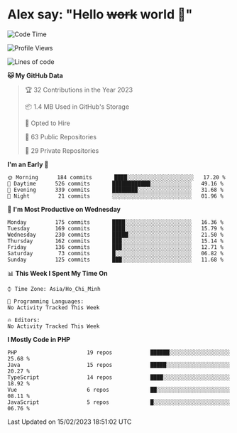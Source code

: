 # Alex say: "Hello ~~work~~ world 🐾"

<!--START_SECTION:waka-->
![Code Time](http://img.shields.io/badge/Code%20Time-839%20hrs%205%20mins-blue)

![Profile Views](http://img.shields.io/badge/Profile%20Views-0-blue)

![Lines of code](https://img.shields.io/badge/From%20Hello%20World%20I%27ve%20Written-1%20Million%20lines%20of%20code-blue)

**🐱 My GitHub Data** 

> 🏆 32 Contributions in the Year 2023
 > 
> 📦 1.4 MB Used in GitHub's Storage 
 > 
> 💼 Opted to Hire
 > 
> 📜 63 Public Repositories 
 > 
> 🔑 29 Private Repositories  
 > 
**I'm an Early 🐤** 

```text
🌞 Morning      184 commits       ████░░░░░░░░░░░░░░░░░░░░░   17.20 % 
🌆 Daytime      526 commits       ████████████░░░░░░░░░░░░░   49.16 % 
🌃 Evening      339 commits       ████████░░░░░░░░░░░░░░░░░   31.68 % 
🌙 Night         21 commits       ░░░░░░░░░░░░░░░░░░░░░░░░░   01.96 % 

```
📅 **I'm Most Productive on Wednesday** 

```text
Monday         175 commits       ████░░░░░░░░░░░░░░░░░░░░░   16.36 % 
Tuesday        169 commits       ████░░░░░░░░░░░░░░░░░░░░░   15.79 % 
Wednesday      230 commits       █████░░░░░░░░░░░░░░░░░░░░   21.50 % 
Thursday       162 commits       ███░░░░░░░░░░░░░░░░░░░░░░   15.14 % 
Friday         136 commits       ███░░░░░░░░░░░░░░░░░░░░░░   12.71 % 
Saturday        73 commits       █░░░░░░░░░░░░░░░░░░░░░░░░   06.82 % 
Sunday         125 commits       ███░░░░░░░░░░░░░░░░░░░░░░   11.68 % 

```


📊 **This Week I Spent My Time On** 

```text
⌚︎ Time Zone: Asia/Ho_Chi_Minh

💬 Programming Languages: 
No Activity Tracked This Week

🔥 Editors: 
No Activity Tracked This Week

```

**I Mostly Code in PHP** 

```text
PHP                      19 repos            ██████░░░░░░░░░░░░░░░░░░░   25.68 % 
Java                     15 repos            █████░░░░░░░░░░░░░░░░░░░░   20.27 % 
TypeScript               14 repos            ████░░░░░░░░░░░░░░░░░░░░░   18.92 % 
Vue                      6 repos             ██░░░░░░░░░░░░░░░░░░░░░░░   08.11 % 
JavaScript               5 repos             █░░░░░░░░░░░░░░░░░░░░░░░░   06.76 % 

```



 Last Updated on 15/02/2023 18:51:02 UTC
<!--END_SECTION:waka-->

